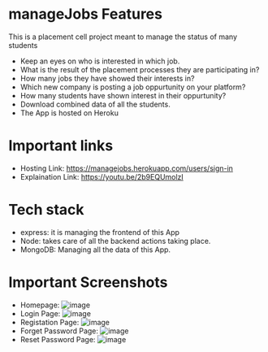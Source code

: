 # manageJobs Features
This is a placement cell project meant to manage the status of many students
- Keep an eyes on who is interested in which job. 
- What is the result of the placement processes they are participating in?
- How many jobs they have showed their interests in?
- Which new company is posting a job oppurtunity on your platform?
- How many students have shown interest in their oppurtunity?
- Download combined data of all the students.
- The App is hosted on Heroku

# Important links

- Hosting Link: https://managejobs.herokuapp.com/users/sign-in
- Explaination Link: https://youtu.be/2b9EQUmolzI

# Tech stack
- express: it is managing the frontend of this App
- Node: takes care of all the backend actions taking place.
- MongoDB: Managing all the data of this App.

# Important Screenshots
- Homepage: ![image](https://github.com/ujawaltiwariG/NodeJs-Auth/blob/master/assets/homeNodeJSAuth.png?raw=true)
- Login Page: ![image](https://github.com/ujawaltiwariG/NodeJs-Auth/blob/master/assets/LoginAuth.png?raw=true)
- Registation Page: ![image](https://github.com/ujawaltiwariG/NodeJs-Auth/blob/master/assets/RegisterAuth.png?raw=true)
- Forget Password Page: ![image](https://github.com/ujawaltiwariG/NodeJs-Auth/blob/master/assets/forget.png?raw=true)
- Reset Password Page: ![image](https://github.com/ujawaltiwariG/NodeJs-Auth/blob/master/assets/reset.png?raw=true)

